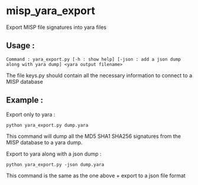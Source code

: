 # misp_yara_export
Export MISP file signatures into yara files

## Usage :

```Command : yara_export.py [-h : show help] [-json : add a json dump along with yara dump] <yara output filename>```

The file keys.py should contain all the necessary information to connect to a MISP database

## Example :

Export only to yara :

```python yara_export.py dump.yara ``` 

This command will dump all the MD5 SHA1 SHA256 signatures from the MISP database to a yara dump.

Export to yara along with a json dump :

``` python yara_export.py -json dump.yara ``` 

This command is the same as the one above + export to a json file format



